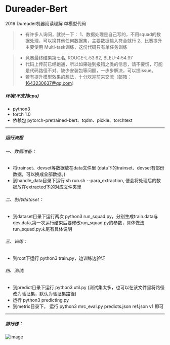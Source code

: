 # Dureader-Bert
2019 Dureader机器阅读理解 单模型代码

> * 有许多人询问，就说一下：
    1、数据处理是自己写的，不用squad的数据处理，可以换其他任何数据集，主要数据输入符合就行
    2、比赛提升主要使用 Multi-task训练，这份代码只有单任务训练

> * 竞赛最终结果第七名, ROUGE-L:53.62, BLEU-4:54.97
> * 代码上传前已经跑通，所以如果碰到报错之类的信息，请不要慌，可能是代码路径不对、缺少安装包等问题，一步步解决，可以提issue。
> * 若有提升模型效果的想法，十分欢迎前来交流（邮箱：1643230637@qq.com）

##### 环境(不支持cpu)
* python3
* torch 1.0
* 依赖包 pytorch-pretrained-bert、tqdm、pickle、torchtext
*****
##### 运行流程  
###### 一、数据准备：
* 将trainset、devset等数据放在data文件里 (data下的trainset、devset有部份数据，可以换成全部数据。)
* 到handle_data目录下运行 sh run.sh --para_extraction, 便会将处理后的数据放在extracted下的对应文件夹里
###### 二、制作dataset：
* 到dataset目录下运行两次 python3 run_squad.py，分别生成train.data与dev.data,第一次运行结束后要修改run_squad.py的参数，具体做法run_squad.py末尾有具体说明
###### 三、训练：
* 到root下运行 python3 train.py，边训练边验证
###### 四、测试:
* 到predict目录下运行 python3 util.py (测试集太多，也可以在该文件里将路径改为验证集，默认为验证集路径)
* 运行 python3 predicting.py
* 到metric目录下， 运行 python3 mrc_eval.py predicts.json ref.json v1 即可
*****
##### 排行榜：
![image](https://github.com/basketballandlearn/Dureader-Bert/blob/master/1.png)